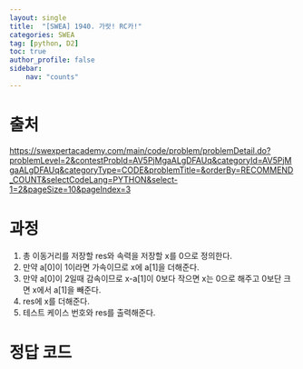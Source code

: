 ```yaml
---
layout: single
title:  "[SWEA] 1940. 가랏! RC카!"
categories: SWEA
tag: [python, D2]
toc: true
author_profile: false
sidebar:
    nav: "counts"
---
```


# 출처
<https://swexpertacademy.com/main/code/problem/problemDetail.do?problemLevel=2&contestProbId=AV5PjMgaALgDFAUq&categoryId=AV5PjMgaALgDFAUq&categoryType=CODE&problemTitle=&orderBy=RECOMMEND_COUNT&selectCodeLang=PYTHON&select-1=2&pageSize=10&pageIndex=3>




  
  
# 과정

1. 총 이동거리를 저장할 res와 속력을 저장할 x를 0으로 정의한다.
2. 만약 a[0]이 1이라면 가속이므로 x에 a[1]을 더해준다.
3. 만약 a[0]이 2일때 감속이므로 x-a[1]이 0보다 작으면 x는 0으로 해주고 0보단 크면 x에서 a[1]을 빼준다.
4. res에 x를 더해준다.
5. 테스트 케이스 번호와 res를 출력해준다.



# 정답 코드
<script src="https://gist.github.com/kghees/4179c836905f1cf96ee5cc09ca6564c0.js"></script>


